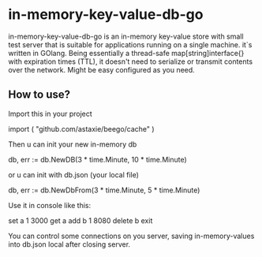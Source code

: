 # in-memory-key-value-db-go

in-memory-key-value-db-go is an in-memory key-value store with small test server that is suitable for applications running on a single machine. it`s written in GOlang. Being essentially a thread-safe map[string]interface{} with expiration times (TTL), it doesn't need to serialize or transmit contents over the network. Might be easy configured as you need. 

## How to use?

Import this in your project

import (
	"github.com/astaxie/beego/cache"
)

Then u can init your new in-memory db

db, err := db.NewDB(3 * time.Minute, 10 * time.Minute)

or u can init with db.json (your local file)

db, err := db.NewDbFrom(3 * time.Minute, 5 * time.Minute)

Use it in console like this:

set a 1 3000
get a
add b 1 8080
delete b
exit

You can control some connections on you server, saving in-memory-values into db.json local after closing server.
